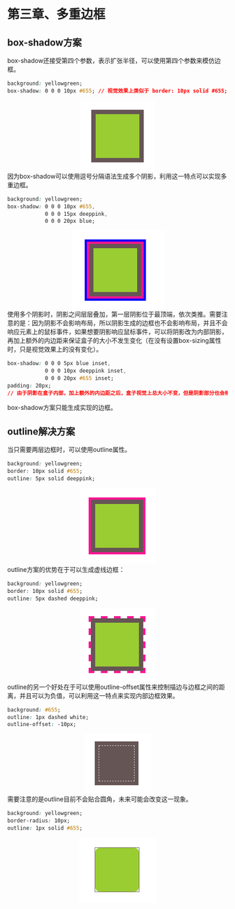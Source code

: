 # 第三章、多重边框
## box-shadow方案
box-shadow还接受第四个参数，表示扩张半径，可以使用第四个参数来模仿边框。
```css
background: yellowgreen;
box-shadow: 0 0 0 10px #655; // 视觉效果上类似于 border: 10px solid #655;
```
<div align=center><img src="../../img/css-secret/3/1.png"></div>  
因为box-shadow可以使用逗号分隔语法生成多个阴影，利用这一特点可以实现多重边框。  

```css
background: yellowgreen;
box-shadow: 0 0 0 10px #655,
            0 0 0 15px deeppink,
            0 0 0 20px blue;
```
<div align=center><img src="../../img/css-secret/3/2.png"></div>  
使用多个阴影时，阴影之间层层叠加，第一层阴影位于最顶端，依次类推。需要注意的是：因为阴影不会影响布局，所以阴影生成的边框也不会影响布局，并且不会响应元素上的鼠标事件，如果想要阴影响应鼠标事件，可以将阴影改为内部阴影，再加上额外的内边距来保证盒子的大小不发生变化（在没有设置box-sizing属性时，只是视觉效果上的没有变化）。  

```css
box-shadow: 0 0 0 5px blue inset,
            0 0 0 10px deeppink inset,
            0 0 0 20px #655 inset;
padding: 20px;
// 由于阴影在盒子内部，加上额外的内边距之后，盒子视觉上总大小不变，但是阴影部分也会相应鼠标事件，注意外边框改内边框时颜色的顺序变化。
```
box-shadow方案只能生成实现的边框。
## outline解决方案
当只需要两层边框时，可以使用outline属性。
```css
background: yellowgreen;
border: 10px solid #655;
outline: 5px solid deeppink;
```
<div align=center><img src="../../img/css-secret/3/3.png"></div>  
outline方案的优势在于可以生成虚线边框：  

```css
background: yellowgreen;
border: 10px solid #655;
outline: 5px dashed deeppink;
```
<div align=center><img src="../../img/css-secret/3/4.png"></div>  
outline的另一个好处在于可以使用outline-offset属性来控制描边与边框之间的距离，并且可以为负值，可以利用这一特点来实现内部边框效果。  

```css
background: #655;
outline: 1px dashed white;
outline-offset: -10px;
```
<div align=center><img src="../../img/css-secret/3/5.png"></div>  
需要注意的是outline目前不会贴合圆角，未来可能会改变这一现象。  

```css
background: yellowgreen;
border-radius: 10px;
outline: 1px solid #655;
```
<div align=center><img src="../../img/css-secret/3/6.png"></div>  